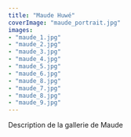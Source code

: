 ```yaml
---
title: "Maude Huwé"
coverImage: "maude_portrait.jpg"
images:
- "maude_1.jpg"
- "maude_2.jpg"
- "maude_3.jpg"
- "maude_4.jpg"
- "maude_5.jpg"
- "maude_6.jpg"
- "maude_8.jpg"
- "maude_7.jpg"
- "maude_8.jpg"
- "maude_9.jpg"
---
```


Description de la gallerie de Maude